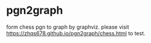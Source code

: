 # pgn2graph
form chess pgn to graph by graphviz.
please visit https://zhqs678.github.io/pgn2graph/chess.html to test.
